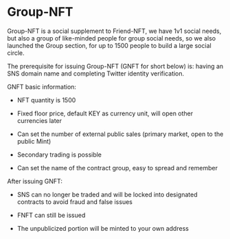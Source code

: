 # Group-NFT

Group-NFT is a social supplement to Friend-NFT, we have 1v1 social needs, but also a group of like-minded people for group social needs, so we also launched the Group section, for up to 1500 people to build a large social circle.



The prerequisite for issuing Group-NFT (GNFT for short below) is: having an SNS domain name and completing Twitter identity verification.



GNFT basic information:

- NFT quantity is 1500

- Fixed floor price, default KEY as currency unit, will open other currencies later

- Can set the number of external public sales (primary market, open to the public Mint)

- Secondary trading is possible

- Can set the name of the contract group, easy to spread and remember

After issuing GNFT:

- SNS can no longer be traded and will be locked into designated contracts to avoid fraud and false issues

- FNFT can still be issued

- The unpublicized portion will be minted to your own address